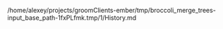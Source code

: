 /home/alexey/projects/groomClients-ember/tmp/broccoli_merge_trees-input_base_path-1fxPLfmk.tmp/1/History.md